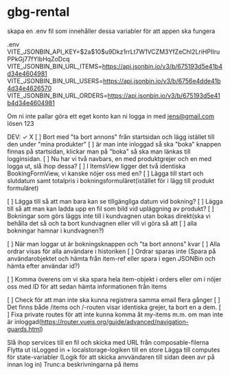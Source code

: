 # gbg-rental

skapa en .env fil som innehåller dessa variabler för att appen ska fungera

.env
VITE_JSONBIN_API_KEY=\$2a\$10\$u9Dkz1rrLt7W1VCZM3YfZeChI2LriHPIIruPPkGj77fYIbHqZoDcq
VITE_JSONBIN_BIN_URL_ITEMS=https://api.jsonbin.io/v3/b/675193d5e41b4d34e4604981
VITE_JSONBIN_BIN_URL_USERS=https://api.jsonbin.io/v3/b/6756e4dde41b4d34e4626570
VITE_JSONBIN_BIN_URL_ORDERS=https://api.jsonbin.io/v3/b/675193d5e41b4d34e4604981

Om ni inte pallar göra ett eget konto kan ni logga in med jens@gmail.com lösen 123


DEV:
✓ X
[ ] Bort med "ta bort annons" från startsidan och lägg istället till den under "mina produkter"
[ ] är man inte inloggad så ska "boka" knappen finnas på startsidan, klickar man på "boka" så ska man länkas till logginsidan.
[ ] Nu har vi två navbars, en med produktgrejer och en med logga ut, slå ihop dessa?
[ ] I ItemsView ligger det två identiska BookingFormView, vi kanske nöjer oss med en?
[ ] Lägga till start och slutdatum samt totalpris i bokningsformuläret(istället för i lägg till produkt formuläret)

[ ] Lägga till så att man bara kan se tillgängliga datum vid bokning?
[ ] Lägga till så att man kan ladda upp en fil som bild vid upläggning av produkt?
[ ] Bokningar som görs läggs inte till i kundvagnen utan bokas direkt(ska vi behålla det så och ta bort kundvagnen eller vill vi göra så att [ ] alla bokningar hamnar i kundvagnen?)

[ ] När man loggar ut är bokningsknappen och "ta bort annons" kvar
[ ] Alla ordrar visas för alla användare i historiken
[ ] Ordrar sparas inte (Spara på användarobjektet och hämta från item-ref eller spara i egen JSONBin och hämta efter användar id?)

[ ] Komma överens om vi ska spara hela item-objekt i orders eller om i nöjer oss med ID för att sedan hämta informationen från items

[ ] Check för att man inte ska kunna registrera samma email flera gånger
[ ] Det finns både /items och /-routen visar identiska grejer, ta bort en a dem.
[ ] Fixa private routes för att inte kunna komma åt my-items m.m. om man inte är inloggad(https://router.vuejs.org/guide/advanced/navigation-guards.html)

Slå ihop services till en fil och skicka med URL från composable-filerna
Flytta ut isLogged in + localstorage-logiken till en store
Lägga till computes för state-variabler
(Logik för att skicka anvvändaren till sidan deen avr på innan log in)
Trunc:a beskrivningarna på items